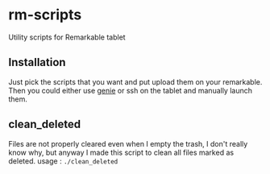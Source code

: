 # rm-scripts
Utility scripts for Remarkable tablet

## Installation
Just pick the scripts that you want and put upload them on your remarkable. Then you could either use [genie](https://github.com/rmkit-dev/rmkit/tree/master/src/genie) or ssh on the tablet and manually launch them.

## clean_deleted
Files are not properly cleared even when I empty the trash, I don't really know why, but anyway I made this script to clean all files marked as deleted.
usage : `./clean_deleted`
